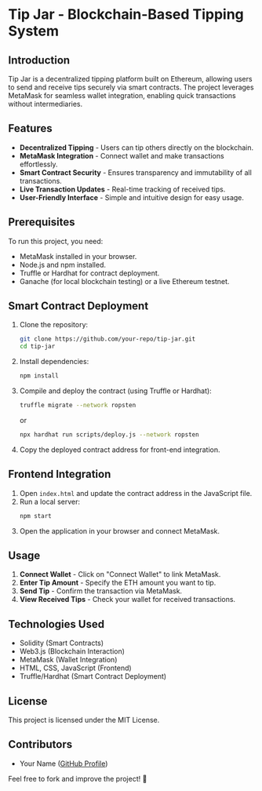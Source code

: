 # Tip Jar - Blockchain-Based Tipping System

## Introduction
Tip Jar is a decentralized tipping platform built on Ethereum, allowing users to send and receive tips securely via smart contracts. The project leverages MetaMask for seamless wallet integration, enabling quick transactions without intermediaries. 

## Features
- **Decentralized Tipping** - Users can tip others directly on the blockchain.
- **MetaMask Integration** - Connect wallet and make transactions effortlessly.
- **Smart Contract Security** - Ensures transparency and immutability of all transactions.
- **Live Transaction Updates** - Real-time tracking of received tips.
- **User-Friendly Interface** - Simple and intuitive design for easy usage.

## Prerequisites
To run this project, you need:
- MetaMask installed in your browser.
- Node.js and npm installed.
- Truffle or Hardhat for contract deployment.
- Ganache (for local blockchain testing) or a live Ethereum testnet.

## Smart Contract Deployment
1. Clone the repository:
   ```sh
   git clone https://github.com/your-repo/tip-jar.git
   cd tip-jar
   ```
2. Install dependencies:
   ```sh
   npm install
   ```
3. Compile and deploy the contract (using Truffle or Hardhat):
   ```sh
   truffle migrate --network ropsten
   ```
   or
   ```sh
   npx hardhat run scripts/deploy.js --network ropsten
   ```
4. Copy the deployed contract address for front-end integration.

## Frontend Integration
1. Open `index.html` and update the contract address in the JavaScript file.
2. Run a local server:
   ```sh
   npm start
   ```
3. Open the application in your browser and connect MetaMask.

## Usage
1. **Connect Wallet** - Click on "Connect Wallet" to link MetaMask.
2. **Enter Tip Amount** - Specify the ETH amount you want to tip.
3. **Send Tip** - Confirm the transaction via MetaMask.
4. **View Received Tips** - Check your wallet for received transactions.

## Technologies Used
- Solidity (Smart Contracts)
- Web3.js (Blockchain Interaction)
- MetaMask (Wallet Integration)
- HTML, CSS, JavaScript (Frontend)
- Truffle/Hardhat (Smart Contract Deployment)

## License
This project is licensed under the MIT License.

## Contributors
- Your Name ([GitHub Profile](https://github.com/your-profile))

Feel free to fork and improve the project! 🚀
